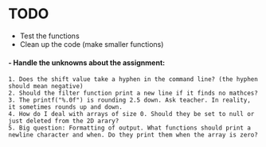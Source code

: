 # TODO
- Test the functions
- Clean up the code (make smaller functions)
#### - Handle the unknowns about the assignment:
    1. Does the shift value take a hyphen in the command line? (the hyphen should mean negative)
    2. Should the filter function print a new line if it finds no mathces?
    3. The printf("%.0f") is rounding 2.5 down. Ask teacher. In reality, it sometimes rounds up and down.
    4. How do I deal with arrays of size 0. Should they be set to null or just deleted from the 2D arary?
    5. Big question: Formatting of output. What functions should print a newline character and when. Do they print them when the array is zero?